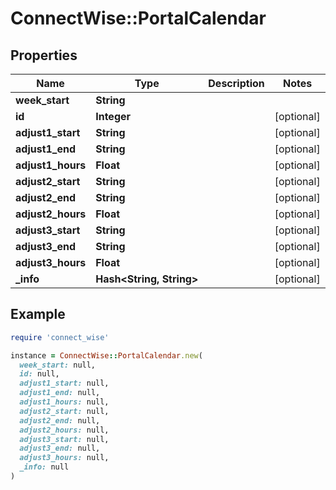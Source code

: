 # ConnectWise::PortalCalendar

## Properties

| Name | Type | Description | Notes |
| ---- | ---- | ----------- | ----- |
| **week_start** | **String** |  |  |
| **id** | **Integer** |  | [optional] |
| **adjust1_start** | **String** |  | [optional] |
| **adjust1_end** | **String** |  | [optional] |
| **adjust1_hours** | **Float** |  | [optional] |
| **adjust2_start** | **String** |  | [optional] |
| **adjust2_end** | **String** |  | [optional] |
| **adjust2_hours** | **Float** |  | [optional] |
| **adjust3_start** | **String** |  | [optional] |
| **adjust3_end** | **String** |  | [optional] |
| **adjust3_hours** | **Float** |  | [optional] |
| **_info** | **Hash&lt;String, String&gt;** |  | [optional] |

## Example

```ruby
require 'connect_wise'

instance = ConnectWise::PortalCalendar.new(
  week_start: null,
  id: null,
  adjust1_start: null,
  adjust1_end: null,
  adjust1_hours: null,
  adjust2_start: null,
  adjust2_end: null,
  adjust2_hours: null,
  adjust3_start: null,
  adjust3_end: null,
  adjust3_hours: null,
  _info: null
)
```

